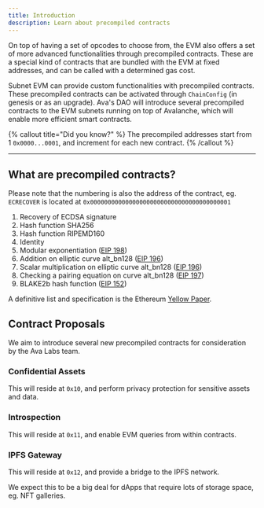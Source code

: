 ```yaml
---
title: Introduction
description: Learn about precompiled contracts
---
```


On top of having a set of opcodes to choose from, the EVM also offers a set of more advanced functionalities through precompiled contracts. These are a special kind of contracts that are bundled with the EVM at fixed addresses, and can be called with a determined gas cost.

Subnet EVM can provide custom functionalities with precompiled contracts. These precompiled contracts can be activated through `ChainConfig` (in genesis or as an upgrade). Ava's DAO will introduce several precompiled contracts to the EVM subnets running on top of Avalanche, which will enable more efficient smart contracts.

{% callout title="Did you know?" %}
The precompiled addresses start from 1 `0x0000...0001`, and increment for each new contract.
{% /callout %}

---

## What are precompiled contracts?

Please note that the numbering is also the address of the contract, eg. `ECRECOVER` is located at
`0x0000000000000000000000000000000000000001`

1. Recovery of ECDSA signature
2. Hash function SHA256
3. Hash function RIPEMD160
4. Identity
5. Modular exponentiation ([EIP 198](https://github.com/ethereum/EIPs/blob/master/EIPS/eip-198.md))
6. Addition on elliptic curve alt_bn128 ([EIP 196](https://github.com/ethereum/EIPs/blob/master/EIPS/eip-196.md))
7. Scalar multiplication on elliptic curve alt_bn128 ([EIP 196](https://github.com/ethereum/EIPs/blob/master/EIPS/eip-196.md))
8. Checking a pairing equation on curve alt_bn128 ([EIP 197](https://github.com/ethereum/EIPs/blob/master/EIPS/eip-197.md))
9. BLAKE2b hash function ([EIP 152](https://eips.ethereum.org/EIPS/eip-152))

A definitive list and specification is the Ethereum [Yellow Paper](https://github.com/ethereum/yellowpaper).

## Contract Proposals

We aim to introduce several new precompiled contracts for consideration by the Ava Labs team.

### Confidential Assets

This will reside at `0x10`, and perform privacy protection for sensitive assets and data.

### Introspection

This will reside at `0x11`, and enable EVM queries from within contracts.

### IPFS Gateway

This will reside at `0x12`, and provide a bridge to the IPFS network.

We expect this to be a big deal for dApps that require lots of storage space, eg. NFT galleries.
